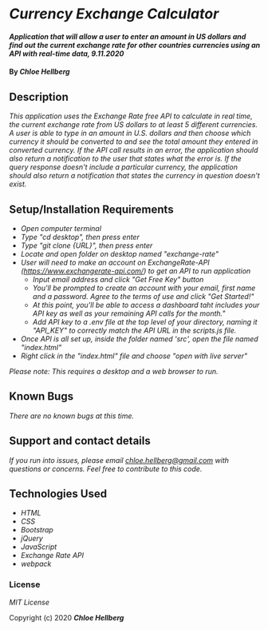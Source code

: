 # _Currency Exchange Calculator_

#### _Application that will allow a user to enter an amount in US dollars and find out the current exchange rate for other countries currencies using an API with real-time data, 9.11.2020_

#### By _**Chloe Hellberg**_

## Description

_This application uses the Exchange Rate free API to calculate in real time, the current exchange rate from US dollars to at least 5 different currencies. A user is able to type in an amount in U.S. dollars and then choose which currency it should be converted to and see the total amount they entered in converted currency. If the API call results in an error, the application should also return a notification to the user that states what the error is. If the query response doesn't include a particular currency, the application should also return a notification that states the currency in question doesn't exist._

## Setup/Installation Requirements

* _Open computer terminal_
* _Type "cd desktop", then press enter_
* _Type "git clone {URL}", then press enter_
* _Locate and open folder on desktop named "exchange-rate"_
* _User will need to make an account on ExchangeRate-API (https://www.exchangerate-api.com/) to get an API to run application_
  * _Input email address and click "Get Free Key" button_
  * _You'll be prompted to create an account with your email, first name and a password. Agree to the terms of use and click "Get Started!"_
  * _At this point, you'll be able to access a dashboard taht includes your API key as well as your remaining API calls for the month."_
  * _Add API key to a .env file at the top level of your directory, naming it "API_KEY" to correctly match the API URL in the scripts.js file._
* _Once API is all set up, inside the folder named 'src', open the file named "index.html"_
* _Right click in the "index.html" file and choose "open with live server"_

_Please note: This requires a desktop and a web browser to run._

## Known Bugs

_There are no known bugs at this time._

## Support and contact details

_If you run into issues, please email chloe.hellberg@gmail.com with questions or concerns. Feel free to contribute to this code._

## Technologies Used

* _HTML_
* _CSS_
* _Bootstrap_
* _jQuery_
* _JavaScript_
* _Exchange Rate API_
* _webpack_

### License

*MIT License*

Copyright (c) 2020 **_Chloe Hellberg_**

